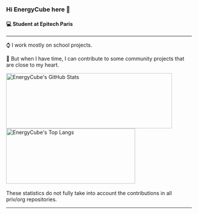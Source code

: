 ### Hi EnergyCube here 👋

#### 💻 Student at Epitech Paris

---

⌚ I work mostly on school projects.

🔧 But when I have time, I can contribute to some community projects that are close to my heart.
</br>
<div>
    <img width="450" height="150" img alt="EnergyCube's GitHub Stats" src="https://github-readme-stats.vercel.app/api?username=EnergyCube&show_icons=true&hide_border=true&count_private=true&include_all_commits=true" class="responsive" />
    <img width="350" height="150" img alt="EnergyCube's Top Langs" src="https://github-readme-stats.vercel.app/api/top-langs/?username=EnergyCube&layout=compact&hide_border=true" class="responsive"/>
</div>
</br>
These statistics do not fully take into account the contributions in all priv/org repositories.

---